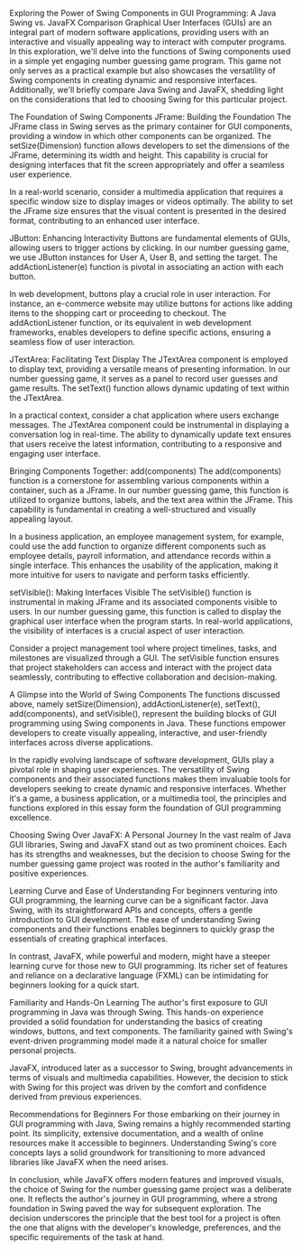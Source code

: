 Exploring the Power of Swing Components in GUI Programming: A Java Swing vs. JavaFX Comparison
Graphical User Interfaces (GUIs) are an integral part of modern software applications, providing users with an interactive and visually appealing way to interact with computer programs. In this exploration, we'll delve into the functions of Swing components used in a simple yet engaging number guessing game program. This game not only serves as a practical example but also showcases the versatility of Swing components in creating dynamic and responsive interfaces. Additionally, we'll briefly compare Java Swing and JavaFX, shedding light on the considerations that led to choosing Swing for this particular project.

The Foundation of Swing Components
JFrame: Building the Foundation
The JFrame class in Swing serves as the primary container for GUI components, providing a window in which other components can be organized. The setSize(Dimension) function allows developers to set the dimensions of the JFrame, determining its width and height. This capability is crucial for designing interfaces that fit the screen appropriately and offer a seamless user experience.

In a real-world scenario, consider a multimedia application that requires a specific window size to display images or videos optimally. The ability to set the JFrame size ensures that the visual content is presented in the desired format, contributing to an enhanced user interface.

JButton: Enhancing Interactivity
Buttons are fundamental elements of GUIs, allowing users to trigger actions by clicking. In our number guessing game, we use JButton instances for User A, User B, and setting the target. The addActionListener(e) function is pivotal in associating an action with each button.

In web development, buttons play a crucial role in user interaction. For instance, an e-commerce website may utilize buttons for actions like adding items to the shopping cart or proceeding to checkout. The addActionListener function, or its equivalent in web development frameworks, enables developers to define specific actions, ensuring a seamless flow of user interaction.

JTextArea: Facilitating Text Display
The JTextArea component is employed to display text, providing a versatile means of presenting information. In our number guessing game, it serves as a panel to record user guesses and game results. The setText() function allows dynamic updating of text within the JTextArea.

In a practical context, consider a chat application where users exchange messages. The JTextArea component could be instrumental in displaying a conversation log in real-time. The ability to dynamically update text ensures that users receive the latest information, contributing to a responsive and engaging user interface.

Bringing Components Together: add(components)
The add(components) function is a cornerstone for assembling various components within a container, such as a JFrame. In our number guessing game, this function is utilized to organize buttons, labels, and the text area within the JFrame. This capability is fundamental in creating a well-structured and visually appealing layout.

In a business application, an employee management system, for example, could use the add function to organize different components such as employee details, payroll information, and attendance records within a single interface. This enhances the usability of the application, making it more intuitive for users to navigate and perform tasks efficiently.

setVisible(): Making Interfaces Visible
The setVisible() function is instrumental in making JFrame and its associated components visible to users. In our number guessing game, this function is called to display the graphical user interface when the program starts. In real-world applications, the visibility of interfaces is a crucial aspect of user interaction.

Consider a project management tool where project timelines, tasks, and milestones are visualized through a GUI. The setVisible function ensures that project stakeholders can access and interact with the project data seamlessly, contributing to effective collaboration and decision-making.

A Glimpse into the World of Swing Components
The functions discussed above, namely setSize(Dimension), addActionListener(e), setText(), add(components), and setVisible(), represent the building blocks of GUI programming using Swing components in Java. These functions empower developers to create visually appealing, interactive, and user-friendly interfaces across diverse applications.

In the rapidly evolving landscape of software development, GUIs play a pivotal role in shaping user experiences. The versatility of Swing components and their associated functions makes them invaluable tools for developers seeking to create dynamic and responsive interfaces. Whether it's a game, a business application, or a multimedia tool, the principles and functions explored in this essay form the foundation of GUI programming excellence.

Choosing Swing Over JavaFX: A Personal Journey
In the vast realm of Java GUI libraries, Swing and JavaFX stand out as two prominent choices. Each has its strengths and weaknesses, but the decision to choose Swing for the number guessing game project was rooted in the author's familiarity and positive experiences.

Learning Curve and Ease of Understanding
For beginners venturing into GUI programming, the learning curve can be a significant factor. Java Swing, with its straightforward APIs and concepts, offers a gentle introduction to GUI development. The ease of understanding Swing components and their functions enables beginners to quickly grasp the essentials of creating graphical interfaces.

In contrast, JavaFX, while powerful and modern, might have a steeper learning curve for those new to GUI programming. Its richer set of features and reliance on a declarative language (FXML) can be intimidating for beginners looking for a quick start.

Familiarity and Hands-On Learning
The author's first exposure to GUI programming in Java was through Swing. This hands-on experience provided a solid foundation for understanding the basics of creating windows, buttons, and text components. The familiarity gained with Swing's event-driven programming model made it a natural choice for smaller personal projects.

JavaFX, introduced later as a successor to Swing, brought advancements in terms of visuals and multimedia capabilities. However, the decision to stick with Swing for this project was driven by the comfort and confidence derived from previous experiences.

Recommendations for Beginners
For those embarking on their journey in GUI programming with Java, Swing remains a highly recommended starting point. Its simplicity, extensive documentation, and a wealth of online resources make it accessible to beginners. Understanding Swing's core concepts lays a solid groundwork for transitioning to more advanced libraries like JavaFX when the need arises.

In conclusion, while JavaFX offers modern features and improved visuals, the choice of Swing for the number guessing game project was a deliberate one. It reflects the author's journey in GUI programming, where a strong foundation in Swing paved the way for subsequent exploration. The decision underscores the principle that the best tool for a project is often the one that aligns with the developer's knowledge, preferences, and the specific requirements of the task at hand.